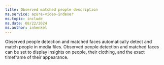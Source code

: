 ```yaml
---
title: Observed matched people description
ms.service: azure-video-indexer
ms.topic: include
ms.date: 08/22/2024
ms.author: inhenkel
---
```


Observed people detection and matched faces automatically detect and match people in media files. Observed people detection and matched faces can be set to display insights on people, their clothing, and the exact timeframe of their appearance.
